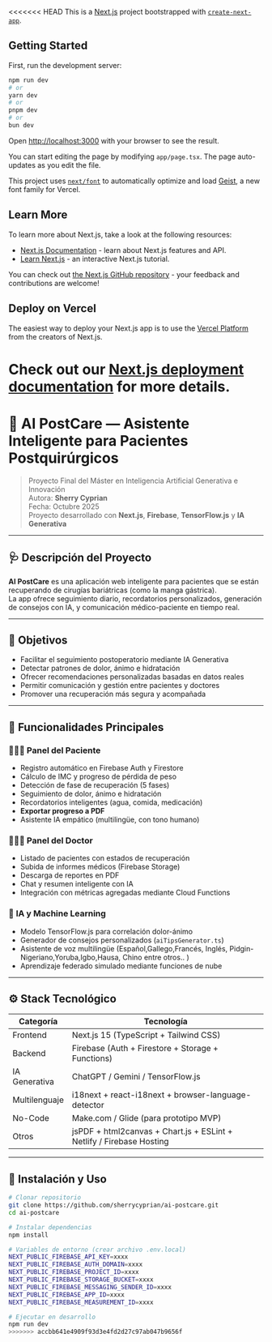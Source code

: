 <<<<<<< HEAD
This is a [Next.js](https://nextjs.org) project bootstrapped with [`create-next-app`](https://nextjs.org/docs/app/api-reference/cli/create-next-app).

## Getting Started

First, run the development server:

```bash
npm run dev
# or
yarn dev
# or
pnpm dev
# or
bun dev
```

Open [http://localhost:3000](http://localhost:3000) with your browser to see the result.

You can start editing the page by modifying `app/page.tsx`. The page auto-updates as you edit the file.

This project uses [`next/font`](https://nextjs.org/docs/app/building-your-application/optimizing/fonts) to automatically optimize and load [Geist](https://vercel.com/font), a new font family for Vercel.

## Learn More

To learn more about Next.js, take a look at the following resources:

- [Next.js Documentation](https://nextjs.org/docs) - learn about Next.js features and API.
- [Learn Next.js](https://nextjs.org/learn) - an interactive Next.js tutorial.

You can check out [the Next.js GitHub repository](https://github.com/vercel/next.js) - your feedback and contributions are welcome!

## Deploy on Vercel

The easiest way to deploy your Next.js app is to use the [Vercel Platform](https://vercel.com/new?utm_medium=default-template&filter=next.js&utm_source=create-next-app&utm_campaign=create-next-app-readme) from the creators of Next.js.

Check out our [Next.js deployment documentation](https://nextjs.org/docs/app/building-your-application/deploying) for more details.
=======
# 💜 AI PostCare — Asistente Inteligente para Pacientes Postquirúrgicos

> Proyecto Final del Máster en Inteligencia Artificial Generativa e Innovación  
> Autora: **Sherry Cyprian**  
> Fecha: Octubre 2025  
> Proyecto desarrollado con **Next.js**, **Firebase**, **TensorFlow.js** y **IA Generativa**

---

## 🩺 Descripción del Proyecto

**AI PostCare** es una aplicación web inteligente para pacientes que se están recuperando de cirugías bariátricas (como la manga gástrica).  
La app ofrece seguimiento diario, recordatorios personalizados, generación de consejos con IA, y comunicación médico-paciente en tiempo real.

---

## 🎯 Objetivos

- Facilitar el seguimiento postoperatorio mediante IA Generativa  
- Detectar patrones de dolor, ánimo e hidratación  
- Ofrecer recomendaciones personalizadas basadas en datos reales  
- Permitir comunicación y gestión entre pacientes y doctores  
- Promover una recuperación más segura y acompañada  

---

## 🧩 Funcionalidades Principales

### 👩🏾‍⚕️ **Panel del Paciente**
- Registro automático en Firebase Auth y Firestore  
- Cálculo de IMC y progreso de pérdida de peso  
- Detección de fase de recuperación (5 fases)  
- Seguimiento de dolor, ánimo e hidratación  
- Recordatorios inteligentes (agua, comida, medicación)  
- **Exportar progreso a PDF**  
- Asistente IA empático (multilingüe, con tono humano)  

### 👨🏻‍⚕️ **Panel del Doctor**
- Listado de pacientes con estados de recuperación  
- Subida de informes médicos (Firebase Storage)  
- Descarga de reportes en PDF  
- Chat y resumen inteligente con IA  
- Integración con métricas agregadas mediante Cloud Functions  

### 🧠 **IA y Machine Learning**
- Modelo TensorFlow.js para correlación dolor-ánimo  
- Generador de consejos personalizados (`aiTipsGenerator.ts`)  
- Asistente de voz multilingüe (Español,Gallego,Francés, Inglés, Pidgin-Nigeriano,Yoruba,Igbo,Hausa, Chino entre otros.. )  
- Aprendizaje federado simulado mediante funciones de nube  

---

## ⚙️ Stack Tecnológico

| Categoría | Tecnología |
|------------|-------------|
| Frontend | Next.js 15 (TypeScript + Tailwind CSS) |
| Backend | Firebase (Auth + Firestore + Storage + Functions) |
| IA Generativa | ChatGPT / Gemini / TensorFlow.js |
| Multilenguaje | i18next + react-i18next + browser-language-detector |
| No-Code | Make.com / Glide (para prototipo MVP) |
| Otros | jsPDF + html2canvas + Chart.js + ESLint + Netlify / Firebase Hosting |

---

## 🚀 Instalación y Uso

```bash
# Clonar repositorio
git clone https://github.com/sherrycyprian/ai-postcare.git
cd ai-postcare

# Instalar dependencias
npm install

# Variables de entorno (crear archivo .env.local)
NEXT_PUBLIC_FIREBASE_API_KEY=xxxx
NEXT_PUBLIC_FIREBASE_AUTH_DOMAIN=xxxx
NEXT_PUBLIC_FIREBASE_PROJECT_ID=xxxx
NEXT_PUBLIC_FIREBASE_STORAGE_BUCKET=xxxx
NEXT_PUBLIC_FIREBASE_MESSAGING_SENDER_ID=xxxx
NEXT_PUBLIC_FIREBASE_APP_ID=xxxx
NEXT_PUBLIC_FIREBASE_MEASUREMENT_ID=xxxx

# Ejecutar en desarrollo
npm run dev
>>>>>>> accbb641e4909f93d3e4fd2d27c97ab047b9656f
